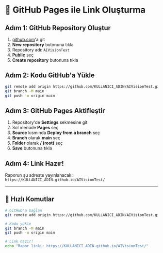 # 🔗 GitHub Pages ile Link Oluşturma

## Adım 1: GitHub Repository Oluştur
1. [github.com](https://github.com)'a git
2. **New repository** butonuna tıkla
3. Repository adı: `AIVisionTest`
4. **Public** seç
5. **Create repository** butonuna tıkla

## Adım 2: Kodu GitHub'a Yükle
```bash
git remote add origin https://github.com/KULLANICI_ADIN/AIVisionTest.git
git branch -M main
git push -u origin main
```

## Adım 3: GitHub Pages Aktifleştir
1. Repository'de **Settings** sekmesine git
2. Sol menüde **Pages** seç
3. **Source** kısmında **Deploy from a branch** seç
4. **Branch** olarak **main** seç
5. **Folder** olarak **/ (root)** seç
6. **Save** butonuna tıkla

## Adım 4: Link Hazır!
Raporun şu adreste yayınlanacak:
`https://KULLANICI_ADIN.github.io/AIVisionTest/`

---
## 🚀 Hızlı Komutlar
```bash
# GitHub'a bağlan
git remote add origin https://github.com/KULLANICI_ADIN/AIVisionTest.git

# Kodu yükle
git branch -M main
git push -u origin main

# Link hazır!
echo "Rapor linki: https://KULLANICI_ADIN.github.io/AIVisionTest/"
``` 